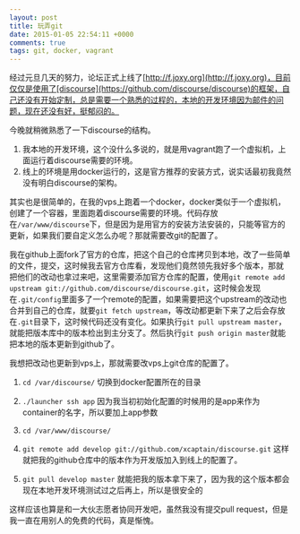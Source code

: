 ```yaml
---
layout: post
title: 玩弄git
date: 2015-01-05 22:54:11 +0000
comments: true
tags: git, docker, vagrant
---
```


经过元旦几天的努力，论坛正式上线了[http://f.joxy.org](http://f.joxy.org)，目前仅仅是使用了[discourse](https://github.com/discourse/discourse)的框架，自己还没有开始定制，总是需要一个熟悉的过程的，本地的开发环境因为邮件的问题，现在还没有好，挺郁闷的。

今晚就稍微熟悉了一下discourse的结构。

1. 我本地的开发环境，这个没什么多说的，就是用vagrant跑了一个虚拟机，上面运行着discourse需要的环境。
2. 线上的环境是用docker运行的，这是官方推荐的安装方式，说实话最初我竟然没有明白discourse的架构。

其实也是很简单的，在我的vps上跑着一个docker，docker类似于一个虚拟机，创建了一个容器，里面跑着discourse需要的环境。代码存放在`/var/www/discourse`下，但是因为是用官方的安装方法安装的，只能等官方的更新，如果我们要自定义怎么办呢？那就需要改git的配置了。

我在github上面fork了官方的仓库，把这个自己的仓库拷贝到本地，改了一些简单的文件，提交，这时候我去官方仓库看，发现他们竟然领先我好多个版本，那就 把他们的改动也拿过来吧，这里需要添加官方仓库的配置，使用`git remote add upstream git://github.com/discourse/discourse.git`，这时候会发现在`.git/config`里面多了一个remote的配置，如果需要把这个upstream的改动也合并到自己的仓库，就要`git fetch upstream`，等改动都更新下来了之后会存放在`.git`目录下，这时候代码还没有变化。如果执行`git pull upstream master`，就能把版本库中的版本检出到主分支了。然后执行`git push origin master`就能把本地的版本更新到github了。

我想把改动也更新到vps上，那就需要改vps上git仓库的配置了。

1. `cd /var/discourse/`
切换到docker配置所在的目录

2. `./launcher ssh app`
因为我当初初始化配置的时候用的是app来作为container的名字，所以要加上app参数

3. `cd /var/www/discourse/`

4. `git remote add develop git://github.com/xcaptain/discourse.git`
这样就把我的github仓库中的版本作为开发版加入到线上的配置了。

5. `git pull develop master`
    就能把我的版本拿下来了，因为我的这个版本都会现在本地开发环境测试过之后再上，所以是很安全的

这样应该也算是和一大伙志愿者协同开发吧，虽然我没有提交pull request，但是我一直在用别人的免费的代码，真是惭愧。
